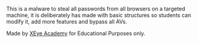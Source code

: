 This is a malware to steal all passwords from all browsers on a targeted machine, it is deliberately has made with basic structures so students can modify it, add more features and bypass all AVs.

Made by [XEye Academy](https://academy.XEyecs.com) for Educational Purposes only.

